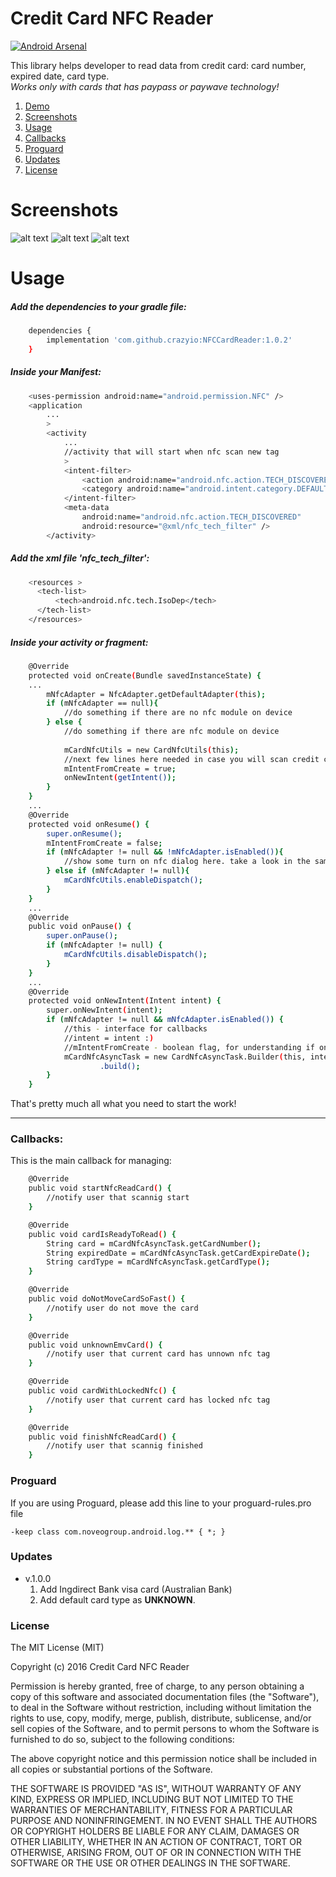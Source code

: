 # Credit Card NFC Reader
[![Android Arsenal](https://img.shields.io/badge/Android%20Arsenal-Credit--Card--NFC--Reader-green.svg?style=true)](https://android-arsenal.com/details/1/3501)

This library helps developer to read data from credit card: card number, expired date, card type.<br>
<i>Works only with cards that has paypass or paywave technology!</i>

1. [Demo](https://play.google.com/store/apps/details?id=com.pro100svitlo.nfccardread)
2. [Screenshots](#screenshots)
3. [Usage](#usage)
4. [Callbacks](#callbacks)
5. [Proguard](#proguard)
5. [Updates](#updates)
6. [License](#license)

# Screenshots
![alt text](screenshots/Screenshot_20160428-122024.png "Start")
![alt text](screenshots/Screenshot_20160428-122036.png "Scanning")
![alt text](screenshots/Screenshot_20160428-122045.png "Ready")

# Usage
##### Add the dependencies to your gradle file:
```sh
    dependencies {
        implementation 'com.github.crazyio:NFCCardReader:1.0.2'
    }
```

##### Inside your Manifest:
```sh
    <uses-permission android:name="android.permission.NFC" />
    <application
        ...
        >
        <activity
            ...
            //activity that will start when nfc scan new tag
            >
            <intent-filter>
                <action android:name="android.nfc.action.TECH_DISCOVERED" />
                <category android:name="android.intent.category.DEFAULT" />
            </intent-filter>
            <meta-data
                android:name="android.nfc.action.TECH_DISCOVERED"
                android:resource="@xml/nfc_tech_filter" />
        </activity>
```
##### Add the xml file 'nfc_tech_filter':
```sh
    <resources >
      <tech-list>
          <tech>android.nfc.tech.IsoDep</tech>
      </tech-list>
    </resources>
```

##### Inside your activity or fragment:
```sh
    @Override
    protected void onCreate(Bundle savedInstanceState) {
    ...
        mNfcAdapter = NfcAdapter.getDefaultAdapter(this);
        if (mNfcAdapter == null){
            //do something if there are no nfc module on device
        } else {
            //do something if there are nfc module on device
            
            mCardNfcUtils = new CardNfcUtils(this);
            //next few lines here needed in case you will scan credit card when app is closed
            mIntentFromCreate = true;
            onNewIntent(getIntent());
        }
    }
    ...
    @Override
    protected void onResume() {
        super.onResume();
        mIntentFromCreate = false;
        if (mNfcAdapter != null && !mNfcAdapter.isEnabled()){
            //show some turn on nfc dialog here. take a look in the samle ;-)
        } else if (mNfcAdapter != null){
            mCardNfcUtils.enableDispatch();
        }
    }
    ...
    @Override
    public void onPause() {
        super.onPause();
        if (mNfcAdapter != null) {
            mCardNfcUtils.disableDispatch();
        }
    }
    ...
    @Override
    protected void onNewIntent(Intent intent) {
        super.onNewIntent(intent);
        if (mNfcAdapter != null && mNfcAdapter.isEnabled()) {
            //this - interface for callbacks
            //intent = intent :)
            //mIntentFromCreate - boolean flag, for understanding if onNewIntent() was called from onCreate or not
            mCardNfcAsyncTask = new CardNfcAsyncTask.Builder(this, intent, mIntentFromCreate)
                    .build();
        }
    }
```
That's pretty much all what you need to start the work!

---

### Callbacks:

This is the main callback for managing:
 
```sh
    @Override
    public void startNfcReadCard() {
        //notify user that scannig start
    }

    @Override
    public void cardIsReadyToRead() {
        String card = mCardNfcAsyncTask.getCardNumber();
        String expiredDate = mCardNfcAsyncTask.getCardExpireDate();
        String cardType = mCardNfcAsyncTask.getCardType();
    }

    @Override
    public void doNotMoveCardSoFast() {
        //notify user do not move the card
    }

    @Override
    public void unknownEmvCard() {
        //notify user that current card has unnown nfc tag
    }

    @Override
    public void cardWithLockedNfc() {
        //notify user that current card has locked nfc tag
    }

    @Override
    public void finishNfcReadCard() {
        //notify user that scannig finished
    }
```

### Proguard
If you are using Proguard, please add this line to your proguard-rules.pro file
```
-keep class com.noveogroup.android.log.** { *; }
```

### Updates
* v.1.0.0
    1. Add Ingdirect Bank visa card (Australian Bank)
    2. Add default card type as <b>UNKNOWN</b>.


### License
The MIT License (MIT)

Copyright (c) 2016 Credit Card NFC Reader

Permission is hereby granted, free of charge, to any person obtaining a copy
of this software and associated documentation files (the "Software"), to deal
in the Software without restriction, including without limitation the rights
to use, copy, modify, merge, publish, distribute, sublicense, and/or sell
copies of the Software, and to permit persons to whom the Software is
furnished to do so, subject to the following conditions:

The above copyright notice and this permission notice shall be included in all
copies or substantial portions of the Software.

THE SOFTWARE IS PROVIDED "AS IS", WITHOUT WARRANTY OF ANY KIND, EXPRESS OR
IMPLIED, INCLUDING BUT NOT LIMITED TO THE WARRANTIES OF MERCHANTABILITY,
FITNESS FOR A PARTICULAR PURPOSE AND NONINFRINGEMENT. IN NO EVENT SHALL THE
AUTHORS OR COPYRIGHT HOLDERS BE LIABLE FOR ANY CLAIM, DAMAGES OR OTHER
LIABILITY, WHETHER IN AN ACTION OF CONTRACT, TORT OR OTHERWISE, ARISING FROM,
OUT OF OR IN CONNECTION WITH THE SOFTWARE OR THE USE OR OTHER DEALINGS IN THE
SOFTWARE.
